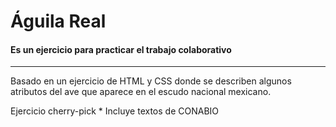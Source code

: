 # Águila Real
#### Es un ejercicio para practicar el trabajo colaborativo
<hr>
<p>
Basado en un ejercicio de HTML y CSS donde se describen algunos atributos del ave que aparece en el escudo nacional mexicano.
</p>
Ejercicio cherry-pick
* Incluye textos de CONABIO